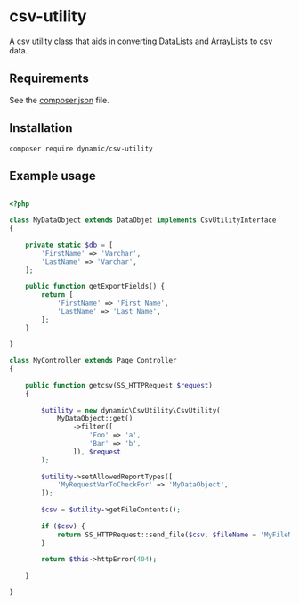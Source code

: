 # csv-utility

A csv utility class that aids in converting DataLists and ArrayLists to csv data.

## Requirements

See the [composer.json](composer.json) file.

## Installation

`composer require dynamic/csv-utility`

## Example usage

```php

<?php

class MyDataObject extends DataObjet implements CsvUtilityInterface
{
    
    private static $db = [
        'FirstName' => 'Varchar',
        'LastName' => 'Varchar',
    ];
    
    public function getExportFields() {
        return [
            'FirstName' => 'First Name',
            'LastName' => 'Last Name',
        ];
    }
    
}

class MyController extends Page_Controller
{
    
    public function getcsv(SS_HTTPRequest $request)
    {
        
        $utility = new dynamic\CsvUtility\CsvUtility(
            MyDataObject::get()
                ->filter([
                    'Foo' => 'a',
                    'Bar' => 'b',
                ]), $request
        );
        
        $utility->setAllowedReportTypes([
            'MyRequestVarToCheckFor' => 'MyDataObject',
        ]);
        
        $csv = $utility->getFileContents();
        
        if ($csv) {
            return SS_HTTPRequest::send_file($csv, $fileName = 'MyFileName.csv', 'Content-Type: text/csv');
        }
        
        return $this->httpError(404);
        
    }

}


```